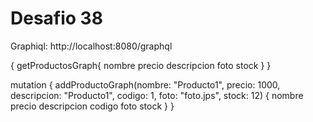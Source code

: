 # Desafio 38
Graphiql: http://localhost:8080/graphql

{
  getProductosGraph{
    nombre
    precio
    descripcion
    foto
    stock
  }
}


mutation {
  addProductoGraph(nombre: "Producto1", precio: 1000, descripcion: "Producto1", codigo: 1, foto: "foto.jps", stock: 12) {
    nombre
    precio
    descripcion
    codigo
    foto
    stock
  }
}